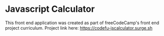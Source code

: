 # Javascript Calculator

This front end application was created as part of freeCodeCamp's front end project curriculum. Project link here: https://codefu-jscalculator.surge.sh
